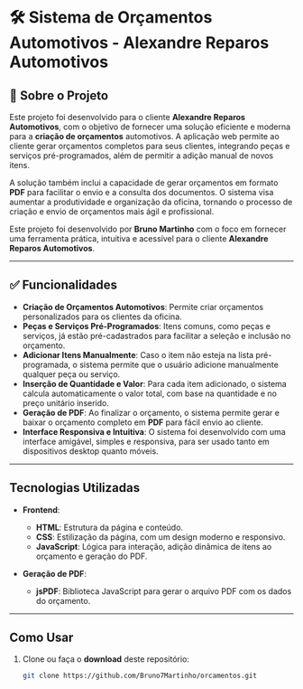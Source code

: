 # 🛠️ **Sistema de Orçamentos Automotivos - Alexandre Reparos Automotivos**

## 📘 Sobre o Projeto

Este projeto foi desenvolvido para o cliente **Alexandre Reparos Automotivos**, com o objetivo de fornecer uma solução eficiente e moderna para a **criação de orçamentos** automotivos. A aplicação web permite ao cliente gerar orçamentos completos para seus clientes, integrando peças e serviços pré-programados, além de permitir a adição manual de novos itens.

A solução também inclui a capacidade de gerar orçamentos em formato **PDF** para facilitar o envio e a consulta dos documentos. O sistema visa aumentar a produtividade e organização da oficina, tornando o processo de criação e envio de orçamentos mais ágil e profissional.

Este projeto foi desenvolvido por **Bruno Martinho** com o foco em fornecer uma ferramenta prática, intuitiva e acessível para o cliente **Alexandre Reparos Automotivos**.

---

## ✅ Funcionalidades

- **Criação de Orçamentos Automotivos**: Permite criar orçamentos personalizados para os clientes da oficina.
- **Peças e Serviços Pré-Programados**: Itens comuns, como peças e serviços, já estão pré-cadastrados para facilitar a seleção e inclusão no orçamento.
- **Adicionar Itens Manualmente**: Caso o item não esteja na lista pré-programada, o sistema permite que o usuário adicione manualmente qualquer peça ou serviço.
- **Inserção de Quantidade e Valor**: Para cada item adicionado, o sistema calcula automaticamente o valor total, com base na quantidade e no preço unitário inserido.
- **Geração de PDF**: Ao finalizar o orçamento, o sistema permite gerar e baixar o orçamento completo em **PDF** para fácil envio ao cliente.
- **Interface Responsiva e Intuitiva**: O sistema foi desenvolvido com uma interface amigável, simples e responsiva, para ser usado tanto em dispositivos desktop quanto móveis.

---

## Tecnologias Utilizadas

- **Frontend**:
  - **HTML**: Estrutura da página e conteúdo.
  - **CSS**: Estilização da página, com um design moderno e responsivo.
  - **JavaScript**: Lógica para interação, adição dinâmica de itens ao orçamento e geração do PDF.

- **Geração de PDF**:
  - **jsPDF**: Biblioteca JavaScript para gerar o arquivo PDF com os dados do orçamento.

---

## Como Usar

1. Clone ou faça o **download** deste repositório:
   ```bash
   git clone https://github.com/Bruno7Martinho/orcamentos.git
